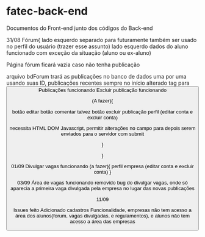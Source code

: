 # fatec-back-end

Documentos do Front-end junto dos códigos do Back-end

31/08
Fórum{
lado esquerdo separado para futuramente também ser usado no perfil do usuário (trazer esse assunto)
lado esquerdo dados do aluno funcionado com exceção da situação (aluno ou ex-aluno)

Página fórum ficará vazia caso não tenha publicação

arquivo bdForum trará as publicações no banco de dados uma por uma usando suas ID, publicações recentes sempre no início
alterado tag <a> para <button>
Publicações funcionando
Excluir publicação funcionando
  
  (A fazer){
  
  botão editar 
  botão comentar
  talvez botão excluir publicação
  perfil (editar conta e excluir conta)
  
  necessita HTML DOM Javascript, permitir alterações no campo para depois serem enviados para o servidor com submit
  
  }
  
}
  
01/09
  Divulgar vagas funcionando
  (a fazer){
    perfil empresa (editar conta e excluir conta)
  }
  
  
03/09
  Área de vagas funcionando
  removido bug do divulgar vagas, onde só aparecia a primeira vaga divulgada pela empresa no lugar das novas publicações

11/09
  
  Issues feito
  Adicionado cadastros
  Funcionalidade, empresas não tem acesso a área dos alunos(forum, vagas divulgadas, e regulamentos), e alunos não tem acesso a área das empresas
